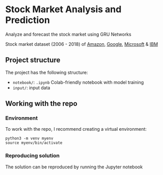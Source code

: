 # Stock Market Analysis and Prediction

Analyze and forecast the stock market using GRU Networks

Stock market dataset (2006 - 2018) of [Amazon](www.amazon.com), [Google](www.google.com), [Microsoft](www.microsoft.com) & [IBM](www.ibm.com)

## Project structure

The project has the following structure:
- `notebook/`: `.ipynb` Colab-friendly notebook with model training
- `input/`: input data


## Working with the repo

### Environment

To work with the repo, I recommend creating a virtual environment:
```
python3 -m venv myenv
source myenv/bin/activate
```

### Reproducing solution

The solution can be reproduced by running the Jupyter notebook
